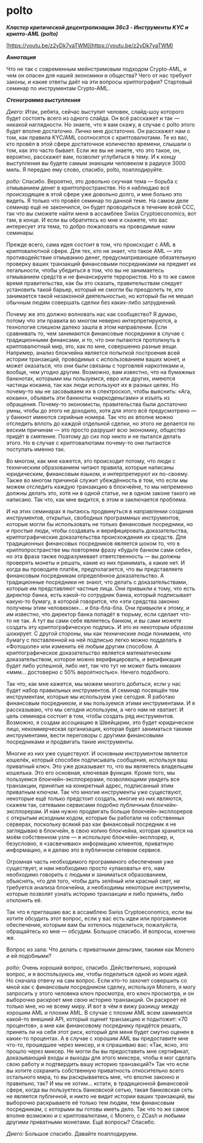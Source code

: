# polto

_**Кластер критической децентрализации 36c3 - Инструменты KYC и крипто-AML (polto)**_

[https://youtu.be/z2yDk7yaTWM](https://youtu.be/z2yDk7yaTWM)

_**Аннотация**_

Что не так с современным мейнстримовым подходом Crypto-AML, и чем он опасен для нашей экономики и общества? Чего от нас требуют законы, и какие ответы даёт на эти вопросы криптография? Стартовый семинар по инструментам Crypto-AML.

_**Стенограмма выступления**_

_Диего:_ Итак, ребята, сейчас выступит человек, слайд-шоу которого будет состоять всего из одного слайда. Он всё расскажет и так — никакой наглядности. Но знаете, что я вам скажу, в случае с polto этого будет вполне достаточно. Лично мне достаточно. Он расскажет нам о том, как правила KYC/AML соотносятся с криптовалютами. Те из вас, кто провёл в этой сфере достаточное количество времени, слышали о том, как это часто бывает. Если же вы не знаете, что это такое, он, вероятно, расскажет вам, позволит углубиться в тему. И к концу выступления вы будете самым знающим человеком в радиусе 3000 миль. Я передаю ему слово, спасибо, polto, поаплодируйте.

_polto:_ Спасибо. Вероятно, это довольно скучная тема — борьба с отмыванием денег в криптопространстве. Но я наблюдаю всё происходящее в этой сфере уже довольно долго, и мне больно это видеть. Я только что провёл семинар по данной теме. На самом деле семинар ещё не закончился, он будет проводиться в течение всей CCC, так что вы сможете найти меня в ассамблее Swiss Cryptoeconomics, вот там, в конце. И если вы обратитесь ко мне и скажете, что вас интересует эта тема, то добро пожаловать на проводимые нами семинары.

Прежде всего, сама идея состоит в том, что происходит с AML в криптовалютной сфере. Для тех, кто не знает, что такое AML — это противодействие отмыванию денег, предусматривающее обязательную проверку ваших транзакций финансовыми посредниками на предмет их легальности, чтобы убедиться в том, что вы не занимаетесь отмыванием средств и не финансируете террористов. Но в то же самое время правительства, как бы это сказать, правительствам следует установить такой барьер, который не смогли бы преодолеть те, кто занимается такой незаконной деятельностью, но который бы не мешал обычным людям совершать сделки без каких-либо затруднений.

Почему же это должно волновать нас как сообщество? Я думаю, потому что эти правила во многом неверно интерпретируются, а технология слишком далеко зашла в этом направлении. Если сравнивать то, чем занимаются финансовые посредники в случае с традиционными финансами, и то, что они пытаются протолкнуть в криптовалютный мир, это, как по мне, совершенно разные вещи. Например, анализ блокчейна является попыткой построения всей истории транзакций, проводимых с использованием ваших монет, и может оказаться, что они были связаны с торговлей наркотиками и, вообще, чем угодно другим. Возможно, вам известно, что на бумажных банкнотах, которыми мы пользуемся, евро или других, имеются частицы кокаина, так как люди используют их в разных целях. Но почему-то мы не засовываем их в спектроскоп, чтобы выяснить: «Ага, кокаин», объявить эти банкноты «наркоденьгами» и изъять из обращения. Почему-то экономисты, правительства были достаточно умны, чтобы до этого не доходило, хотя для этого всё предусмотрено — у банкнот имеются серийные номера. Так что их вполне можно отследить вплоть до каждой отдельной сделки, но этого не делается по веским причинам — это просто разрушит всю экономику, общество придёт в смятение. Поэтому до сих пор никто и не пытался делать этого. Но в случае с криптовалютами почему-то они пытаются поступать именно так.

Во многом, как мне кажется, это происходит потому, что люди с техническим образованием читают правила, которые написаны юридическим, финансовым языком, и интерпретируют их по-своему. Также во многом причиной служит убеждённость в том, что если мы можем отследить каждую транзакцию в блокчейне, то мы непременно должны делать это, хотя ни в одной статье, ни в одном законе такого не написано. Так что, как мне видится, в этом и заключается проблема.

И на этих семинарах я пытаюсь продвинуться в направлении создания инструментов, открытых, свободных программных инструментов, которые могли бы использовать не только финансовые посредники, но и простые люди, чтобы создавать и верифицировать доказательства, криптографические доказательства происхождения их средств. Для традиционных финансовых посредников является шоком то, что в криптопространстве мы повторяем фразу «будьте банком сами себе», но эта фраза также подразумевает ответственность — вы должны проверять монеты и решать, какие из них принимать, а какие нет. И когда вы проводите платёж, предполагается, что вы представляете финансовым посредникам определённое доказательство. А традиционные посредники не знают, что делать с доказательствами, которые им представляют частные лица. Они привыкли к тому, что есть директор банка, есть какой-то сотрудник банка, который подписывает какую-то бумагу, в которой говорится, что «эти средства законно получены этим человеком»… и бла-бла-бла. Они привыкли к этому, и им известно, что директор банка попадёт в тюрьму, если сделает что-то не так. А тут вы сами себе являетесь банком, и вы сами можете создать эту криптографическую подпись. И это их некоторым образом шокирует. С другой стороны, мы как технические люди понимаем, что бумагу с поставленной на ней подписью легко можно подделать в «Фотошопе» или изменить её любым другим способом. А криптографическое доказательство является математическим доказательством, которое можно верифицировать, и верификация будет либо успешной, либо нет, так что тут не может быть никаких «ммм… достоверно с 50% вероятностью». Ничего подобного.

Так что, как мне кажется, мы можем многого добиться, если у нас будет набор правильных инструментов. И семинар посвящён тем инструментам, которые мы используем уже сегодня. Я работаю финансовым посредником, и мы пользуемся этими инструментами. И я рассказываю, что мы сегодня используем, а чего нам не хватает. И цель семинара состоит в том, чтобы создать ряд инструментов. Возможно, я создам ассоциацию в Швейцарии, это будет юридическое лицо, некоммерческая организация, которая будет заниматься такими инструментами, вести переговоры с другими финансовыми посредниками и продвигать такие инструменты.

Многие из них уже существуют. И основным инструментом является кошелёк, который способен подписывать сообщения, используя ваш приватный ключ. Это уже доказывает то, что вы являетесь владельцем кошелька. Это его основная, ключевая функция. Кроме того, мы пользуемся блокчейн-эксплорерами, позволяющими увидеть все транзакции, принятые на конкретный адрес, подписанный этим приватным ключом. Так что многие инструменты уже существуют, некоторые ещё только предстоит создать, многие из них являются, скажем так, сетевыми сервисами подобно публичным блокчейн-эксплорерам. И нам нужно продвигать больше блокчейн-эксплореров с открытым исходным кодом, которые бы работали на собственных серверах, поскольку всякий раз как финансовый посредник я не заглядываю в блокчейн, в свою копию блокчейна, которая хранится на моём собственном узле — я использую блокчейн-эксплорер, и, безусловно, я «засвечиваю» информацию клиентов, приватную информацию, и я делаю это в публичном сетевом сервисе.

Огромная часть необходимого программного обеспечения уже существует, и нам необходимо просто «упаковать» его, нам необходимо говорить с людьми и заниматься образованием, объяснять, что для того, чтобы дать зелёный или красный свет, не требуется анализа блокчейна, а необходимы некоторые инструменты, которые позволят узнать историю транзакции и либо принять, либо отклонить её.

Так что я приглашаю вас в ассамблею Swiss Cryptoeconomics, если вы хотите обсудить этот вопрос, если у вас есть идеи или программное обеспечение, которым вам бы хотелось поделиться, пожалуйста, обращайтесь ко мне — обсудим. Большое спасибо. И вопросы, конечно же.

Вопрос из зала: Что делать с приватными деньгами, такими как Monero и ей подобными?

_polto:_ Очень хороший вопрос, спасибо. Действительно, хороший вопрос, и я воспользуюсь им, чтобы поделиться одной из моих идей. Но сначала отвечу на сам вопрос. Если кто-то захочет совершить со мной как с финансовым посредником сделку, используя Monero, я могу запросить у этого человека ключ просмотра, его ключ просмотра, и он выборочно раскроет мне свою историю транзакций. Он раскроет её только мне, но не всему миру. И вот в чём я вижу разницу между хорошим AML и плохим AML. В случае с плохим AML всем занимается какой-то внешний API, который оценит транзакцию и подытожит: «70 процентов», а мне как финансовому посреднику придётся решать, принять ли на себя этот риск, который для меня будет смутно оценен в каких-то процентах. А в случае с хорошим AML вы предоставите мне что-то, прошедшее через миксер, и я спрашиваю вас: «Так, ясно, это прошло через миксер. Не могли бы вы предоставить мне сертификат, доказывающий входы и выходы для этого миксера, чтобы я мог сделать свою работу и подтвердить вашу историю транзакций?» Так что если вы хотите сохранить собственную приватность относительно всего остального мира, то вы раскрываетесь мне, что вполне законно и правильно, так? И мы не хотим… кстати, в традиционной финансовой сфере, когда вы пользуетесь банковской сетью, такая банковская сеть не является публичной, и никто не видит истории ваших транзакций, вы выборочно раскрываете её только тем людям, тем финансовым посредникам, с которыми вы готовы иметь дело. Так что то же самое вполне возможно и с криптовалютами, с Monero, с ZCash и любыми другими приватными монетами. Ещё вопросы? Спасибо.

_Диего:_ Большое спасибо. Давайте поаплодируем.
